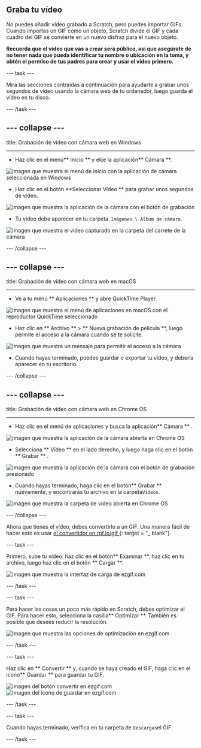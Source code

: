 ## Graba tu vídeo

No puedes añadir vídeo grabado a Scratch, pero puedes importar GIFs. Cuando importas un GIF como un objeto, Scratch divide el GIF y cada cuadro del GIF se convierte en un nuevo disfraz para el nuevo objeto.

**Recuerda que el vídeo que vas a crear será público, así que asegúrate de no tener nada que pueda identificar tu nombre o ubicación en la toma, y obtén el permiso de tus padres para crear y usar el vídeo primero.**

--- task ---

Mira las secciones contraídas a continuación para ayudarte a grabar unos segundos de vídeo usando la cámara web de tu ordenador, luego guarda el vídeo en tu disco.

--- /task ---

--- collapse ---
---

title: Grabación de vídeo con cámara web en Windows

---
- Haz clic en el menú** Inicio ** y elije la aplicación** Cámara **.

![imagen que muestra el menú de inicio con la aplicación de cámara seleccionada en Windows](images/camera-app.png)

- Haz clic en el botón **Seleccionar Vídeo ** para grabar unos segundos de vídeo.

![imagen que muestra la aplicación de la cámara con el botón de grabación](images/record-win.png)

- Tu vídeo debe aparecer en tu carpeta` Imágenes \ Album de cámara`.

![imagen que muestra el video capturado en la carpeta del carrete de la cámara](images/camera-roll.png)


--- /collapse ---

--- collapse ---
---

title: Grabación de vídeo con cámara web en macOS

---
- Ve a tu menú ** Aplicaciones ** y abre QuickTime Player.

![imagen que muestra el menú de aplicaciones en macOS con el reproductor QuickTime seleccionado](images/quicktime.png)

- Haz clic en ** Archivo ** > ** Nueva grabación de película **, luego permite el acceso a la cámara cuando se te solicite.

![imagen que muestra un mensaje para permitir el acceso a la cámara](images/allow_cam_macOS.png)

- Cuando hayas terminado, puedes guardar o exportar tu vídeo, y debería aparecer en tu escritorio.


--- /collapse ---

--- collapse ---
---

title: Grabación de vídeo con cámara web en Chrome OS

---

- Haz clic en el menú de aplicaciones y busca la aplicación** Cámara ** .

![imagen que muestra la aplicación de la cámara abierta en Chrome OS](images/opencamera.png)

- Selecciona ** Vídeo ** en el lado derecho, y luego haga clic en el botón ** Grabar ** .

![imagen que muestra la aplicación de la cámara con el botón de grabación presionado](images/hitrecord.png)

- Cuando hayas terminado, haga clic en el botón** Grabar ** nuevamente, y encontrarás tu archivo en la carpeta` Vídeos `.

![imagen que muestra la carpeta de vídeo abierta en Chrome OS](images/videosfolder.png)

--- /collapse ---

Ahora que tienes el vídeo, debes convertirlo a un GIF. Una manera fácil de hacer esto es usar [ el convertidor en rpf.io/gif ](https://rpf.io/gif) {: target = "_ blank"}.

--- task ---

Primero, sube tu vídeo: haz clic en el botón** Examinar **, haz clic en tu archivo, luego haz clic en el botón ** Cargar **.

![imagen que muestra la interfaz de carga de ezgif.com](images/ezgif-upload.png)

--- /task ---

--- task ---

Para hacer las cosas un poco más rápido en Scratch, debes optimizar el GIF. Para hacer esto, selecciona la casilla** Optimizar **. También es posible que desees reducir la resolución.

![Imagen que muestra las opciones de optimización en ezgif.com](images/optimise-gif.png)

--- /task ---

--- task ---

Haz clic en ** Convertir ** y, cuando se haya creado el GIF, haga clic en el icono** Guardar ** para guardar tu GIF.

![imagen del botón convertir en ezgif.com](images/convert_btn.png) ![imagen del icono de guardar en ezgif.com](images/save_icon.png)

--- /task ---


--- task ---

Cuando hayas terminado, verifica en tu carpeta de ` Descargas `el GIF.

--- /task ---




